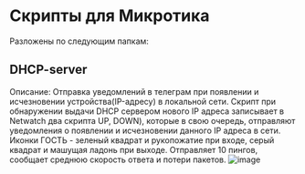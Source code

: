 # Скрипты для Микротика
Разложены по следующим папкам:
## DHCP-server
Описание:         Отправка уведомлений в телеграм при появлении и исчезновении устройства(IP-адресу) в локальной сети. 
                   Скрипт при обнаружении выдачи DHCP сервером нового IP адреса записывает в Netwatch два скрипта UP, DOWN), 
                   которые в свою очередь, отправляют уведомления о появлении и исчезновении данного IP адреса в сети.
                   Иконки ГОСТЬ - зеленый квадрат и рукопожатие при входе, серый квадрат и машущая ладонь при выходе.
                   Отправляет 10 пингов, сообщает среднюю скорость ответа и потери пакетов.
![image](https://github.com/user-attachments/assets/20ec5660-cd03-4d63-8ade-0893cd2408dc)
